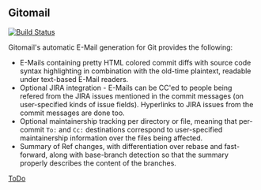 ## Gitomail

[![Build Status](https://travis-ci.org/kernelim/gitomail.svg?branch=master)](https://travis-ci.org/kernelim/gitomail)

Gitomail's automatic E-Mail generation for Git provides the following:

* E-Mails containing pretty HTML colored commit diffs with source code syntax highlighting 
  in combination with the old-time plaintext, readable under text-based E-Mail readers.
* Optional JIRA integration - E-Mails can be CC'ed to people being refered from the JIRA issues 
  mentioned in the commit messages (on user-specified kinds of issue fields). 
  Hyperlinks to JIRA issues from the commit messages are done too.
* Optional maintainership tracking per directory or file, meaning that per-commit `To:` and `Cc:` 
  destinations correspond to user-specified maintainership information over the files being affected.
* Summary of Ref changes, with differentiation over rebase and fast-forward, along with base-branch 
  detection so that the summary properly describes the content of the branches.

[ToDo](ToDo.md)
